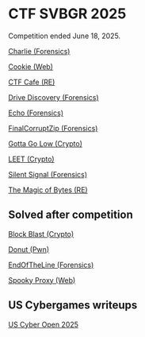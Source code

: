 # CTF SVBGR 2025

Competition ended June 18, 2025. 

[Charlie (Forensics)](charlie/charlie_solution.md)

[Cookie (Web)](cookie_web/cookie_edit_it.md)

[CTF Cafe (RE)](ctf_cafe/secret_sauce.md)

[Drive Discovery (Forensics)](drive_discovery/usb_solution.md)

[Echo (Forensics)](echo/echo_solution.md)

[FinalCorruptZip (Forensics)](final_corrupt/final_corrupt_solution.md)

[Gotta Go Low (Crypto)](go_low/rsa_solution.md)

[LEET (Crypto)](LEET/L33T_solution.md)

[Silent Signal (Forensics)](silent_signal/timing_solution.md)

[The Magic of Bytes (RE)](magic_bytes/re_c_python.md)


## Solved after competition

[Block Blast (Crypto)](block_blast/ecb_solution.md)

[Donut (Pwn)]()

[EndOfTheLine (Forensics)](EndOfTheLine/morse_code.md)

[Spooky Proxy (Web)]()


## US Cybergames writeups

[US Cyber Open 2025](https://github.com/jselliott/USCyberOpen2025)

